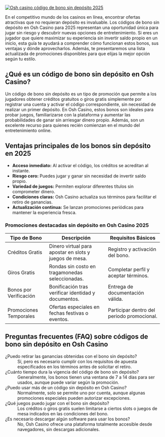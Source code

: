 [![Osh casino código de bono sin depósito 2025](https://123-caf.pages.dev/gitsignup.png)](https://vrmoo.ru/Bt82HjjY)

<p>En el competitivo mundo de los casinos en línea, encontrar ofertas atractivas que no requieran depósito es invaluable. Los códigos de bono sin depósito en Osh Casino para 2025 representan una oportunidad única para jugar sin riesgo y descubrir nuevas opciones de entretenimiento. Si eres un jugador que quiere maximizar su experiencia sin invertir saldo propio en un inicio, esta guía te ayudará a comprender cómo funcionan estos bonos, sus ventajas y dónde aprovecharlos. Además, te presentaremos una lista actualizada de promociones disponibles para que elijas la mejor opción según tu estilo.</p>  <h2>¿Qué es un código de bono sin depósito en Osh Casino?</h2> <p>Un código de bono sin depósito es un tipo de promoción que permite a los jugadores obtener créditos gratuitos o giros gratis simplemente por registrar una cuenta y activar el código correspondiente, sin necesidad de realizar un primer depósito. En Osh Casino, estos bonos son ideales para probar juegos, familiarizarse con la plataforma y aumentar las probabilidades de ganar sin arriesgar dinero propio. Además, son un excelente recurso para quienes recién comienzan en el mundo del entretenimiento online.</p>  <h2>Ventajas principales de los bonos sin depósito en 2025</h2> <ul>   <li><strong>Acceso inmediato:</strong> Al activar el código, los créditos se acreditan al instante.</li>   <li><strong>Riesgo cero:</strong> Puedes jugar y ganar sin necesidad de invertir saldo propio.</li>   <li><strong>Variedad de juegos:</strong> Permiten explorar diferentes títulos sin comprometer dinero.</li>   <li><strong>Condiciones claras:</strong> Osh Casino actualiza sus términos para facilitar el retiro de ganancias.</li>   <li><strong>Actualización continua:</strong> Se lanzan promociones periódicas para mantener la experiencia fresca.</li> </ul>  <h3>Promociones destacadas sin depósito en Osh Casino 2025</h3> <table>   <thead>     <tr>       <th>Tipo de Bono</th>       <th>Descripción</th>       <th>Requisitos Básicos</th>     </tr>   </thead>   <tbody>     <tr>       <td>Créditos Gratis</td>       <td>Dinero virtual para apostar en slots y juegos de mesa.</td>       <td>Registro y activación del bono.</td>     </tr>     <tr>       <td>Giros Gratis</td>       <td>Rondas sin costo en tragamonedas seleccionadas.</td>       <td>Completar perfil y aceptar términos.</td>     </tr>     <tr>       <td>Bonos por Verificación</td>       <td>Bonificación tras verificar identidad y documentos.</td>       <td>Entrega de documentación válida.</td>     </tr>     <tr>       <td>Promociones Temporales</td>       <td>Ofertas especiales en fechas festivas o eventos.</td>       <td>Participar dentro del periodo promocional.</td>     </tr>   </tbody> </table>  <h2>Preguntas frecuentes (FAQ) sobre códigos de bono sin depósito en Osh Casino</h2> <dl>   <dt>¿Puedo retirar las ganancias obtenidas con el bono sin depósito?</dt>   <dd>Sí, pero es necesario cumplir con los requisitos de apuesta especificados en los términos antes de solicitar el retiro.</dd>      <dt>¿Cuánto tiempo dura la vigencia del código de bono sin depósito?</dt>   <dd>Generalmente, los bonos tienen una ventana de 7 a 14 días para ser usados, aunque puede variar según la promoción.</dd>      <dt>¿Puedo usar más de un código sin depósito en Osh Casino?</dt>   <dd>Normalmente, solo se permite uno por cuenta, aunque algunas promociones especiales pueden autorizar excepciones.</dd>      <dt>¿Qué juegos puedo jugar con el bono sin depósito?</dt>   <dd>Los créditos o giros gratis suelen limitarse a ciertos slots o juegos de mesa indicados en las condiciones del bono.</dd>      <dt>¿Es necesario descargar algún software para usar los bonos?</dt>   <dd>No, Osh Casino ofrece una plataforma totalmente accesible desde navegadores, sin descargas adicionales.</dd> </dl>